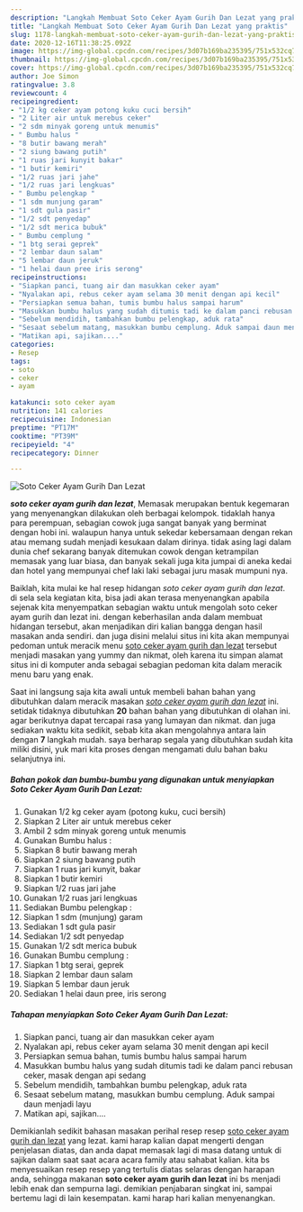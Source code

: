 ```yaml
---
description: "Langkah Membuat Soto Ceker Ayam Gurih Dan Lezat yang praktis"
title: "Langkah Membuat Soto Ceker Ayam Gurih Dan Lezat yang praktis"
slug: 1178-langkah-membuat-soto-ceker-ayam-gurih-dan-lezat-yang-praktis
date: 2020-12-16T11:38:25.092Z
image: https://img-global.cpcdn.com/recipes/3d07b169ba235395/751x532cq70/soto-ceker-ayam-gurih-dan-lezat-foto-resep-utama.jpg
thumbnail: https://img-global.cpcdn.com/recipes/3d07b169ba235395/751x532cq70/soto-ceker-ayam-gurih-dan-lezat-foto-resep-utama.jpg
cover: https://img-global.cpcdn.com/recipes/3d07b169ba235395/751x532cq70/soto-ceker-ayam-gurih-dan-lezat-foto-resep-utama.jpg
author: Joe Simon
ratingvalue: 3.8
reviewcount: 4
recipeingredient:
- "1/2 kg ceker ayam potong kuku cuci bersih"
- "2 Liter air untuk merebus ceker"
- "2 sdm minyak goreng untuk menumis"
- " Bumbu halus "
- "8 butir bawang merah"
- "2 siung bawang putih"
- "1 ruas jari kunyit bakar"
- "1 butir kemiri"
- "1/2 ruas jari jahe"
- "1/2 ruas jari lengkuas"
- " Bumbu pelengkap "
- "1 sdm munjung garam"
- "1 sdt gula pasir"
- "1/2 sdt penyedap"
- "1/2 sdt merica bubuk"
- " Bumbu cemplung "
- "1 btg serai geprek"
- "2 lembar daun salam"
- "5 lembar daun jeruk"
- "1 helai daun pree iris serong"
recipeinstructions:
- "Siapkan panci, tuang air dan masukkan ceker ayam"
- "Nyalakan api, rebus ceker ayam selama 30 menit dengan api kecil"
- "Persiapkan semua bahan, tumis bumbu halus sampai harum"
- "Masukkan bumbu halus yang sudah ditumis tadi ke dalam panci rebusan ceker, masak dengan api sedang"
- "Sebelum mendidih, tambahkan bumbu pelengkap, aduk rata"
- "Sesaat sebelum matang, masukkan bumbu cemplung. Aduk sampai daun menjadi layu"
- "Matikan api, sajikan...."
categories:
- Resep
tags:
- soto
- ceker
- ayam

katakunci: soto ceker ayam 
nutrition: 141 calories
recipecuisine: Indonesian
preptime: "PT17M"
cooktime: "PT39M"
recipeyield: "4"
recipecategory: Dinner

---
```



![Soto Ceker Ayam Gurih Dan Lezat](https://img-global.cpcdn.com/recipes/3d07b169ba235395/751x532cq70/soto-ceker-ayam-gurih-dan-lezat-foto-resep-utama.jpg)

<b><i>soto ceker ayam gurih dan lezat</i></b>, Memasak merupakan bentuk kegemaran yang menyenangkan dilakukan oleh berbagai kelompok. tidaklah hanya para perempuan, sebagian cowok juga sangat banyak yang berminat dengan hobi ini. walaupun hanya untuk sekedar kebersamaan dengan rekan atau memang sudah menjadi kesukaan dalam dirinya. tidak asing lagi dalam dunia chef sekarang banyak ditemukan cowok dengan ketrampilan memasak yang luar biasa, dan banyak sekali juga kita jumpai di aneka kedai dan hotel yang mempunyai chef laki laki sebagai juru masak mumpuni nya.

Baiklah, kita mulai ke hal resep hidangan <i>soto ceker ayam gurih dan lezat</i>. di sela sela kegiatan kita, bisa jadi akan terasa menyenangkan apabila sejenak kita menyempatkan sebagian waktu untuk mengolah soto ceker ayam gurih dan lezat ini. dengan keberhasilan anda dalam membuat hidangan tersebut, akan menjadikan diri kalian bangga dengan hasil masakan anda sendiri. dan juga disini melalui situs ini kita akan mempunyai pedoman untuk meracik menu <u>soto ceker ayam gurih dan lezat</u> tersebut menjadi masakan yang yummy dan nikmat, oleh karena itu simpan alamat situs ini di komputer anda sebagai sebagian pedoman kita dalam meracik menu baru yang enak.




Saat ini langsung saja kita awali untuk membeli bahan bahan yang dibutuhkan dalam meracik masakan <u><i>soto ceker ayam gurih dan lezat</i></u> ini. setidak tidaknya dibutuhkan <b>20</b> bahan bahan yang dibutuhkan di olahan ini. agar berikutnya dapat tercapai rasa yang lumayan dan nikmat. dan juga sediakan waktu kita sedikit, sebab kita akan mengolahnya antara lain dengan <b>7</b> langkah mudah. saya berharap segala yang dibutuhkan sudah kita miliki disini, yuk mari kita proses dengan mengamati dulu bahan baku selanjutnya ini.

<!--inarticleads1-->

##### Bahan pokok dan bumbu-bumbu yang digunakan untuk menyiapkan Soto Ceker Ayam Gurih Dan Lezat:

1. Gunakan 1/2 kg ceker ayam (potong kuku, cuci bersih)
1. Siapkan 2 Liter air untuk merebus ceker
1. Ambil 2 sdm minyak goreng untuk menumis
1. Gunakan  Bumbu halus :
1. Siapkan 8 butir bawang merah
1. Siapkan 2 siung bawang putih
1. Siapkan 1 ruas jari kunyit, bakar
1. Siapkan 1 butir kemiri
1. Siapkan 1/2 ruas jari jahe
1. Gunakan 1/2 ruas jari lengkuas
1. Sediakan  Bumbu pelengkap :
1. Siapkan 1 sdm (munjung) garam
1. Sediakan 1 sdt gula pasir
1. Sediakan 1/2 sdt penyedap
1. Gunakan 1/2 sdt merica bubuk
1. Gunakan  Bumbu cemplung :
1. Siapkan 1 btg serai, geprek
1. Siapkan 2 lembar daun salam
1. Siapkan 5 lembar daun jeruk
1. Sediakan 1 helai daun pree, iris serong




<!--inarticleads2-->

##### Tahapan menyiapkan Soto Ceker Ayam Gurih Dan Lezat:

1. Siapkan panci, tuang air dan masukkan ceker ayam
1. Nyalakan api, rebus ceker ayam selama 30 menit dengan api kecil
1. Persiapkan semua bahan, tumis bumbu halus sampai harum
1. Masukkan bumbu halus yang sudah ditumis tadi ke dalam panci rebusan ceker, masak dengan api sedang
1. Sebelum mendidih, tambahkan bumbu pelengkap, aduk rata
1. Sesaat sebelum matang, masukkan bumbu cemplung. Aduk sampai daun menjadi layu
1. Matikan api, sajikan....




Demikianlah sedikit bahasan masakan perihal resep resep <u>soto ceker ayam gurih dan lezat</u> yang lezat. kami harap kalian dapat mengerti dengan penjelasan diatas, dan anda dapat memasak lagi di masa datang untuk di sajikan dalam saat saat acara acara family atau sahabat kalian. kita bs menyesuaikan resep resep yang tertulis diatas selaras dengan harapan anda, sehingga makanan <b>soto ceker ayam gurih dan lezat</b> ini bs menjadi lebih enak dan sempurna lagi. demikian penjabaran singkat ini, sampai bertemu lagi di lain kesempatan. kami harap hari kalian menyenangkan.
